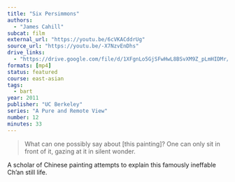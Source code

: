 ```yaml
---
title: "Six Persimmons"
authors:
  - "James Cahill"
subcat: film
external_url: "https://youtu.be/6cVKACddrUg"
source_url: "https://youtu.be/-X7NzvEnDhs"
drive_links:
  - "https://drive.google.com/file/d/1XFgnLo5GjSFwHwL8BSvXM9Z_pLmHIDMr/view?usp=drivesdk"
formats: [mp4]
status: featured
course: east-asian
tags:
  - bart
year: 2011
publisher: "UC Berkeley"
series: "A Pure and Remote View"
number: 12
minutes: 33
---
```


> What can one possibly say about [this painting]? One can only sit in front of it, gazing at it in silent wonder.

A scholar of Chinese painting attempts to explain this famously ineffable Ch’an still life.
